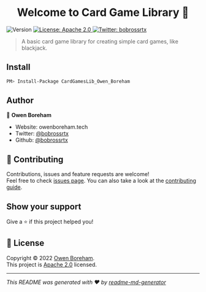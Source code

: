 <h1 align="center">Welcome to Card Game Library 👋</h1>
<p>
  <img alt="Version" src="https://img.shields.io/badge/version-0.0.2-blue.svg?cacheSeconds=2592000" />
  <a href="https://github.com/bobrossrtx/CardGameLib/blob/master/LICENSE" target="_blank">
    <img alt="License: Apache 2.0" src="https://img.shields.io/badge/License-Apache 2.0-yellow.svg" />
  </a>
  <a href="https://twitter.com/bobrossrtx" target="_blank">
    <img alt="Twitter: bobrossrtx" src="https://img.shields.io/twitter/follow/bobrossrtx.svg?style=social" />
  </a>
</p>

> A basic card game library for creating simple card games, like blackjack.

## Install

```sh
PM> Install-Package CardGamesLib_Owen_Boreham
```

## Author

👤 **Owen Boreham**

* Website: owenboreham.tech
* Twitter: [@bobrossrtx](https://twitter.com/bobrossrtx)
* Github: [@bobrossrtx](https://github.com/bobrossrtx)

## 🤝 Contributing

Contributions, issues and feature requests are welcome!<br />Feel free to check [issues page](https://github.com/bobrossrtx/CardGameLib/issues). You can also take a look at the [contributing guide](https://github.com/bobrossrtx/CardGameLib/blob/master/CONTRIBUTE).

## Show your support

Give a ⭐️ if this project helped you!

## 📝 License

Copyright © 2022 [Owen Boreham](https://github.com/bobrossrtx).<br />
This project is [Apache 2.0](https://github.com/bobrossrtx/CardGameLib/blob/master/LICENSE) licensed.

***
_This README was generated with ❤️ by [readme-md-generator](https://github.com/kefranabg/readme-md-generator)_